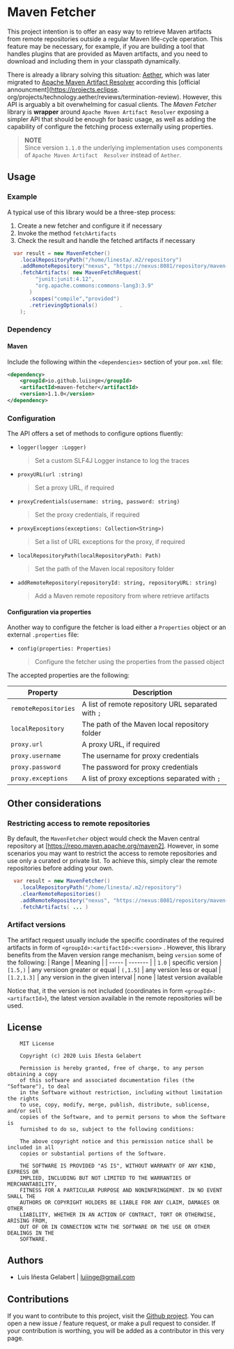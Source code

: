 Maven Fetcher
================================================================================

This project intention is to offer an easy way to retrieve Maven artifacts from remote repositories
outside a regular Maven life-cycle operation. This feature may be necessary, for example, if you are
building a tool that handles plugins that are provided as Maven artifacts, and you need to download
 and including them in your classpath dynamically.

There is already a library solving this situation: [Aether][1], which was later migrated to 
[Apache Maven Artifact Resolver][2] according this [official announcment](https://projects.eclipse.
org/projects/technology.aether/reviews/termination-review). 
However, this API is arguably a bit overwhelming for casual clients. 
The *Maven Fetcher* library is **wrapper** around `Apache Maven Artifact Resolver` exposing
a simpler API that should be enough for basic usage, as well as adding the capability of configure
the fetching process externally using properties.

> **NOTE**  
> Since version `1.1.0` the underlying implementation uses components of `Apache Maven Artifact 
> Resolver` instead of `Aether`.

Usage
-----------------------------------------------------------------------------------------

### Example
A typical use of this library would be a three-step process:
1. Create a new fetcher and configure it if necessary
1. Invoke the method `fetchArtifacts`
1. Check the result and handle the fetched artifacts if necessary

```java
  var result = new MavenFetcher()
    .localRepositoryPath("/home/linesta/.m2/repository")
    .addRemoteRepository("nexus", "https://nexus:8081/repository/maven-releases")
    .fetchArtifacts( new MavenFetchRequest(
         "junit:junit:4.12",
         "org.apache.commons:commons-lang3:3.9"
       )
       .scopes("compile","provided")
       .retrievingOptionals()       .
    );
```

### Dependency

#### Maven
Include the following within the `<dependencies>` section of your `pom.xml` file:
```xml
<dependency>
    <groupId>io.github.luiinge</groupId>
    <artifactId>maven-fetcher</artifactId>
    <version>1.1.0</version>
</dependency>
```


### Configuration

The API offers a set of methods to configure options fluently:

- `logger(logger :Logger)`

  > Set a custom SLF4J Logger instance to log the traces

- `proxyURL(url :string)`

  > Set a proxy URL, if required

- `proxyCredentials(username: string, password: string)`

  > Set the proxy credentials, if required

- `proxyExceptions(exceptions: Collection<String>)`

  > Set a list of URL exceptions for the proxy, if required

- `localRepositoryPath(localRepositoryPath: Path)`

  > Set the path of the Maven local repository folder

- `addRemoteRepository(repositoryId: string, repositoryURL: string)`

  > Add a Maven remote repository from where retrieve artifacts

#### Configuration via properties

Another way to configure the fetcher is load either a `Properties` object or an external  `.properties` file:

- `config(properties: Properties)`

   >  Configure the fetcher using the properties from the passed object


The accepted properties are the following:

| Property             | Description                                        |
| -------------------- | -------------------------------------------------- |
| `remoteRepositories` | A list of remote repository URL separated with `;` |
| `localRepository`    | The path of the Maven local repository folder      |
| `proxy.url`          | A proxy URL, if required                           |
| `proxy.username`     | The username for proxy credentials                 |
| `proxy.password`     | The password for proxy credentials                 |
| `proxy.exceptions`   | A list of proxy exceptions separated with `;`      |


Other considerations
-----------------------------------------------------------------------------------------

### Restricting access to remote repositories
By default, the `MavenFetcher` object would check the Maven central repository at 
[https://repo.maven.apache.org/maven2]. However, in some scenarios you may want to 
restrict the access to remote repositories and use only a curated or private list.
To achieve this, simply clear the remote repositories before adding your own.

```java
  var result = new MavenFetcher()
    .localRepositoryPath("/home/linesta/.m2/repository")
    .clearRemoteRepositories()
    .addRemoteRepository("nexus", "https://nexus:8081/repository/maven-releases")
    .fetchArtifacts( ... )
```

### Artifact versions

The artifact request usually include the specific coordinates of the required artifacts 
in form of `<groupId>:<artifactId>:<version>` . However, this library benefits from the 
Maven version range mechanism, being `version` some of the following:
| Range | Meaning |
| ----- | ------- |
| `1.0`       | specific version
| `[1.5,)`    | any versioon greater or equal
| `(,1.5]`    | any version less or equal
| `[1.2,1.3]` | any version in the given interval 
| none | latest version available

Notice that, it the version is not included (coordinates in form `<groupId>:<artifactId>`),
the latest version available in the remote repositories will be used.




License
-----------------------------------------------------------------------------------------

```
    MIT License

    Copyright (c) 2020 Luis Iñesta Gelabert

    Permission is hereby granted, free of charge, to any person obtaining a copy
    of this software and associated documentation files (the "Software"), to deal
    in the Software without restriction, including without limitation the rights
    to use, copy, modify, merge, publish, distribute, sublicense, and/or sell
    copies of the Software, and to permit persons to whom the Software is
    furnished to do so, subject to the following conditions:

    The above copyright notice and this permission notice shall be included in all
    copies or substantial portions of the Software.

    THE SOFTWARE IS PROVIDED "AS IS", WITHOUT WARRANTY OF ANY KIND, EXPRESS OR
    IMPLIED, INCLUDING BUT NOT LIMITED TO THE WARRANTIES OF MERCHANTABILITY,
    FITNESS FOR A PARTICULAR PURPOSE AND NONINFRINGEMENT. IN NO EVENT SHALL THE
    AUTHORS OR COPYRIGHT HOLDERS BE LIABLE FOR ANY CLAIM, DAMAGES OR OTHER
    LIABILITY, WHETHER IN AN ACTION OF CONTRACT, TORT OR OTHERWISE, ARISING FROM,
    OUT OF OR IN CONNECTION WITH THE SOFTWARE OR THE USE OR OTHER DEALINGS IN THE
    SOFTWARE.
```


Authors
-----------------------------------------------------------------------------------------

- Luis Iñesta Gelabert  |  luiinge@gmail.com


Contributions
-----------------------------------------------------------------------------------------
If you want to contribute to this project, visit the
[Github project](https://github.com/luiinge/maven-fetcher). You can open a new issue / feature
request, or make a pull request to consider. If your contribution is worthing, you will be added
as a contributor in this very page.





[1]: <https://projects.eclipse.org/projects/technology.aether>
[2]: <https://maven.apache.org/resolver/>
